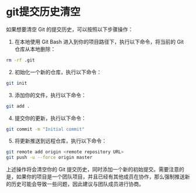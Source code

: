 # git提交历史清空

如果想要清空 Git 的提交历史，可以按照以下步骤操作：

1. 在本地使用 Git Bash 进入到你的项目路径下，执行以下命令，将当前的 Git 仓库从本地删除：

```bash
rm -rf .git
```

2. 初始化一个新的仓库，执行以下命令：

```bash
git init
```

3. 添加你的文件，执行以下命令：

```bash
git add .
```

4. 提交你的更新，执行以下命令：

```bash
git commit -m "Initial commit"
```

5. 将更新推送到远程仓库，执行以下命令：

```bash
git remote add origin <remote repository URL>
git push -u --force origin master
```

上述操作将会清空你的 Git 提交历史，同时添加一个新的初始提交。需要注意的是，如果你的项目是一个团队项目，并且已经有其他成员在协作，那么强制推送新的历史可能会导致一些问题，因此建议与团队成员进行协商。